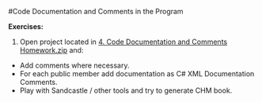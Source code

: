 #Code Documentation and Comments in the Program

**Exercises:**
1. Open project located in [4. Code Documentation and Comments Homework.zip](https://github.com/BorislavIvanov/Telerik_Academy/tree/master/01.%20Programming/04.%20C%23%20High%20Quality%20Code/03.%20Code%20Documentation%20and%20Comments%20in%20the%20Program/01.%20Task) and:
  * Add comments where necessary.
  * For each public member add documentation as C# XML Documentation Comments.
  * Play with Sandcastle / other tools and try to generate CHM book.

